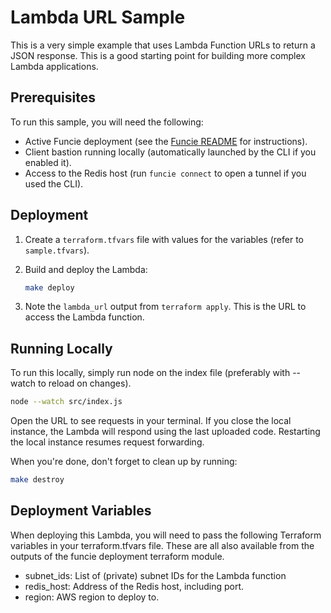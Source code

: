 # Lambda URL Sample

This is a very simple example that uses Lambda Function URLs to return a JSON response. This is a good starting point for building more complex Lambda applications.

## Prerequisites

To run this sample, you will need the following:

- Active Funcie deployment (see the [Funcie README](https://github.com/Kapps/funcie/blob/main/readme.MD) for instructions).
- Client bastion running locally (automatically launched by the CLI if you enabled it).
- Access to the Redis host (run `funcie connect` to open a tunnel if you used the CLI).

## Deployment

1. Create a `terraform.tfvars` file with values for the variables (refer to `sample.tfvars`).

2. Build and deploy the Lambda:

    ```bash
    make deploy
    ```

3. Note the `lambda_url` output from `terraform apply`. This is the URL to access the Lambda function.

## Running Locally

To run this locally, simply run node on the index file (preferably with --watch to reload on changes).

```bash
node --watch src/index.js
```

Open the URL to see requests in your terminal.
If you close the local instance, the Lambda will respond using the last uploaded code.
Restarting the local instance resumes request forwarding.

When you're done, don't forget to clean up by running:

```bash
make destroy
```

## Deployment Variables

When deploying this Lambda, you will need to pass the following Terraform variables in your terraform.tfvars file. These are all also available from the outputs of the funcie deployment terraform module.

- subnet_ids: List of (private) subnet IDs for the Lambda function
- redis_host: Address of the Redis host, including port.
- region: AWS region to deploy to.
